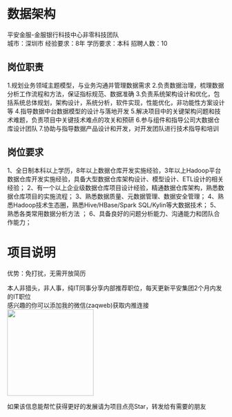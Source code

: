 # 数据架构
平安金服-金服银行科技中心非零科技团队  
城市：深圳市 经验要求：8年 学历要求：本科  招聘人数：10

## 岗位职责
1.规划业务领域主题模型，与业务沟通并管理数据需求
   2.负责数据治理，梳理数据分析工作流程和方法，保证指标规范、数据准确
   3.负责系统架构设计和优化，包括系统总体规划，架构设计，系统分析，软件实现，性能优化，非功能性方案设计等
   4.指导数据中台数据模型的设计与落地开发
   5.解决项目中的关键架构问题和技术难题，负责项目中关键技术难点的攻关和预研
   6.参与组件和指导公司大数据仓库设计团队
   7.协助与指导数据产品设计和开发，对开发团队进行技术指导和培训

## 岗位要求
1、全日制本科以上学历，8年以上数据仓库开发实施经验，3年以上Hadoop平台数据仓库开发实施经验，具备大型数据仓库架构设计、模型设计、ETL设计的相关经验；
   2、有一个以上企业级数据仓库项目设计经验，精通数据仓库架构，熟悉数据仓库项目的实施流程；
   3、熟悉数据质量、元数据管理、数据安全管理；
   4、熟悉Hadoop技术生态圈，熟悉Hive/HBase/Spark SQL/Kylin等大数据技术；
   5、熟悉各类常用数据分析方法 ；
   6、具备良好的问题分析能力、沟通能力和团队合作能力；

# 项目说明

优势：免打扰，无需开放简历

本人非猎头，非人事，纯IT同事分享内部推荐职位，每天更新平安集团2个月内发的IT职位  
感兴趣的你可以添加我的微信(zaqweb)获取内推连接  
<img src="https://github.com/zaqweb/PA-IT-JOBS/blob/master/WechatICode.jpeg"  height="200" width="200">

如果该信息能帮忙获得更好的发展请为项目点亮Star，转发给有需要的朋友




